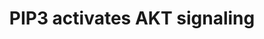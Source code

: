 ---
annotations:
- id: PW:0000003
  parent: signaling pathway
  type: Pathway Ontology
  value: signaling pathway
- id: PW:0001193
  parent: signaling pathway
  type: Pathway Ontology
  value: kinase mediated signaling pathway
authors:
- ReactomeTeam
- Anwesha
- Ryanmiller
description: Signaling by AKT is one of the key outcomes of receptor tyrosine kinase
  (RTK) activation. AKT is activated by the cellular second messenger PIP3, a phospholipid
  that is generated by PI3K. In ustimulated cells, PI3K class IA enzymes reside in
  the cytosol as inactive heterodimers composed of p85 regulatory subunit and p110
  catalytic subunit. In this complex, p85 stabilizes p110 while inhibiting its catalytic
  activity. Upon binding of extracellular ligands to RTKs, receptors dimerize and
  undergo autophosphorylation. The regulatory subunit of PI3K, p85, is recruited to
  phosphorylated cytosolic RTK domains either directly or indirectly, through adaptor
  proteins, leading to a conformational change in the PI3K IA heterodimer that relieves
  inhibition of the p110 catalytic subunit. Activated PI3K IA phosphorylates PIP2,
  converting it to PIP3; this reaction is negatively regulated by PTEN phosphatase.
  PIP3 recruits AKT to the plasma membrane, allowing TORC2 to phosphorylate a conserved
  serine residue of AKT. Phosphorylation of this serine induces a conformation change
  in AKT, exposing a conserved threonine residue that is then phosphorylated by PDPK1
  (PDK1). Phosphorylation of both the threonine and the serine residue is required
  to fully activate AKT. The active AKT then dissociates from PIP3 and phosphorylates
  a number of cytosolic and nuclear proteins that play important roles in cell survival
  and metabolism. For a recent review of AKT signaling, please refer to Manning and
  Cantley, 2007.   View original pathway at [http://www.reactome.org/PathwayBrowser/#DIAGRAM=1257604
  Reactome].
last-edited: 2021-01-25
organisms:
- Homo sapiens
redirect_from:
- /index.php/Pathway:WP2653
- /instance/WP2653
revision: null
schema-jsonld:
- '@context': https://schema.org/
  '@id': https://wikipathways.github.io/pathways/WP2653.html
  '@type': Dataset
  creator:
    '@type': Organization
    name: WikiPathways
  description: Signaling by AKT is one of the key outcomes of receptor tyrosine kinase
    (RTK) activation. AKT is activated by the cellular second messenger PIP3, a phospholipid
    that is generated by PI3K. In ustimulated cells, PI3K class IA enzymes reside
    in the cytosol as inactive heterodimers composed of p85 regulatory subunit and
    p110 catalytic subunit. In this complex, p85 stabilizes p110 while inhibiting
    its catalytic activity. Upon binding of extracellular ligands to RTKs, receptors
    dimerize and undergo autophosphorylation. The regulatory subunit of PI3K, p85,
    is recruited to phosphorylated cytosolic RTK domains either directly or indirectly,
    through adaptor proteins, leading to a conformational change in the PI3K IA heterodimer
    that relieves inhibition of the p110 catalytic subunit. Activated PI3K IA phosphorylates
    PIP2, converting it to PIP3; this reaction is negatively regulated by PTEN phosphatase.
    PIP3 recruits AKT to the plasma membrane, allowing TORC2 to phosphorylate a conserved
    serine residue of AKT. Phosphorylation of this serine induces a conformation change
    in AKT, exposing a conserved threonine residue that is then phosphorylated by
    PDPK1 (PDK1). Phosphorylation of both the threonine and the serine residue is
    required to fully activate AKT. The active AKT then dissociates from PIP3 and
    phosphorylates a number of cytosolic and nuclear proteins that play important
    roles in cell survival and metabolism. For a recent review of AKT signaling, please
    refer to Manning and Cantley, 2007.   View original pathway at [http://www.reactome.org/PathwayBrowser/#DIAGRAM=1257604
    Reactome].
  keywords:
  - '2xHC-INS(25-54) '
  - '4xHC-INS(90-110) '
  - ADP
  - AKT
  - 'AKT '
  - AKT inhibitors
  - AKT inhibitors:AKT
  - AKT/AKT1 E17K mutant
  - AKT1
  - 'AKT1 '
  - AKT1 E17K
  - 'AKT1 E17K '
  - AKT1S1
  - 'AKT2 '
  - 'AKT3 '
  - AKT:PIP3
  - AKT:PIP3:THEM4/TRIB3
  - 'AREG(101-187) '
  - ATP
  - Activated
  - 'Activated FGFR2b homodimer bound to FGF '
  - 'Activated FGFR2c homodimer bound to FGF '
  - Activator:PI3K
  - 'Activator:PI3K '
  - 'Autophosphorylated FLT3 '
  - BAD
  - 'BEZ235 '
  - 'BTC(32-111) '
  - CASP9(1-416)
  - CD28 family
  - 'CD80 '
  - 'CD86 '
  - 'CDKN1A '
  - CDKN1A,CDKN1B
  - 'CDKN1B '
  - CHUK
  - CREB1
  - Cell Receptor (BCR)
  - Costimulation by the
  - Degradation
  - E17K
  - E17K mutant:PIP2
  - 'EGF '
  - 'EGF-like ligands '
  - 'EPGN(23-154) '
  - 'ER alpha36 '
  - 'ER alpha46 '
  - ERBB2 becomes activated by forming a heterodimer with another ligand-activated
    EGFR family member, either EGFR, ERBB3 or ERBB4, which is accompanied by dissociation
    of chaperoning proteins HSP90 and CDC37 (Citri et al. 2004), as well as ERBB2IP
    (Borg et al. 2000) from ERBB2. ERBB2 heterodimers function to promote cell proliferation,
    cell survival and differentiation, depending on the cellular context. ERBB2 can
    also be activated by homodimerization when it is overexpressed, in cancer for
    example. <br><br>
  - 'EREG(60-108) '
  - 'ESR1 '
  - 'ESR2 '
  - 'ESTG '
  - Expression and
  - Extra-nuclear
  - 'FGF1 '
  - 'FGF10 '
  - 'FGF16 '
  - 'FGF17-1 '
  - 'FGF18 '
  - 'FGF19 '
  - 'FGF2(10-155) '
  - 'FGF20 '
  - 'FGF22 '
  - 'FGF23(25-251) '
  - 'FGF3 '
  - 'FGF4 '
  - 'FGF5-1 '
  - 'FGF6 '
  - 'FGF8-1 '
  - 'FGF9 '
  - 'FLT3LG '
  - 'FOXO1 '
  - FOXO1,FOXO3,FOXO4,(FOXO6)
  - 'FOXO3 '
  - 'FOXO4 '
  - 'FOXO6 '
  - 'FYN '
  - G1/S transition
  - 'GAB1 '
  - 'GRB2-1 '
  - GSK3
  - 'GSK3A '
  - 'GSK3B '
  - 'GTP '
  - 'GalNAc-T178-FGF23(25-251) '
  - H2O
  - 'HBEGF(63-148) '
  - 'HGF(32-494) '
  - 'HGF(495-728) '
  - 'HS '
  - IER3
  - 'IER3 '
  - 'IL1RAP-1 '
  - 'IL1RL1 '
  - 'IL33 '
  - IL33:IL1RL1:IL1RAP-1:MYD88 dimer:IRAK1,IRAK4,TRAF6
  - 'INSR(28-758) '
  - 'IRAK1 '
  - 'IRAK4 '
  - In cells expressing ERBB2 and ERBB3, ERBB3 activated by neuregulin NRG1 or NRG2
    binding (Tzahar et al. 1994) forms a heterodimer with ERBB2 (Pinkas-Kramarski
    et al. 1996, Citri et al. 2004). ERBB3 is the only EGFR family member with no
    kinase activity, and can only function in heterodimers, with ERBB2 being its preferred
    heterodimerization partner. After heterodimerization, ERBB2 phosphorylates ten
    tyrosine residues in the C-tail of ERBB3, Y1054, Y1197, Y1199, Y1222, Y1224, Y1260,
    Y1262, Y1276, Y1289 and Y1328 (Prigent et al. 1994, Pinkas-Kramarski et al. 1996,
    Vijapurkar et al. 2003, Li et al. 2007) that subsequently serve as docking sites
    for downstream signaling molecules, resulting in activation of PI3K-induced AKT
    signaling and RAF/MAP kinase cascade. Signaling by ERBB3 is downregulated by the
    action of RNF41 ubiquitin ligase, also known as NRDP1. <br><br>
  - In cells expressing ERBB2 and ERBB4, ligand stimulated ERBB4 can either homodimerize
    or form heterodimers with ERBB2 (Li et al. 2007), resulting in trans-autophosphorylation
    of ERBB2 and ERBB4 on C-tail tyrosine residues that will subsequently serve as
    docking sites for downstream signaling molecules, leading to activation of RAF/MAP
    kinase cascade and, in the case of ERBB4 CYT1 isoforms, PI3K-induced AKT signaling
    (Hazan et al. 1990, Cohen et al. 1996, Li et al. 2007, Kaushansky et al. 2008).
    Signaling by ERBB4 is downregulated by the action of WWP1 and ITCH ubiquitin ligases,
    and is shown under Signaling by ERBB4.
  - In cells expressing both ERBB2 and EGFR, EGF stimulation of EGFR leads to formation
    of both ERBB2:EGFR heterodimers (Wada et al. 1990, Karunagaran et al. 1996) and
    EGFR homodimers. Heterodimers of ERBB2 and EGFR trans-autophosphorylate on twelve
    tyrosine residues, six in the C-tail of EGFR and six in the C-tail of ERBB2 -
    Y1023, Y1139, Y1196, Y1221, Y1222 and Y1248 (Margolis et al. 1989, Hazan et al.
    1990,Walton et  al. 1990, Helin et al. 1991, Ricci et al. 1995, Pinkas-Kramarski
    1996). Phosphorylated tyrosine residues in the C-tail of EGFR and ERBB2 serve
    as docking sites for downstream signaling molecules. Three key signaling pathways
    activated by ERBB2:EGFR heterodimers are RAF/MAP kinase cascade, PI3K-induced
    AKT signaling, and signaling by phospholipase C gamma (PLCG1). Downregulation
    of EGFR signaling is mediated by ubiquitin ligase CBL, and is shown under Signaling
    by EGFR.<br><br>
  - Intrinsic Pathway
  - 'KITLG-1(26-190) '
  - 'KL-1 '
  - 'KL-2 '
  - 'KLB '
  - 'LCK '
  - 'MAPKAP1 '
  - MDM2
  - 'MK2206 '
  - MKRN1
  - 'MLST8 '
  - 'MTOR '
  - MTOR signalling
  - 'MYD88 '
  - Metabolism of nitric
  - Mitotic G1 phase and
  - 'Mn2+ '
  - 'MyrG-p-Y419-SRC '
  - NR4A1
  - 'NRG1 '
  - 'NRG2 '
  - 'Neuregulins '
  - 'PDGFA-1 '
  - 'PDGFA-2 '
  - 'PDGFB (82-190) '
  - 'PDGFB(82-241) '
  - PDPK1
  - 'PDPK1 '
  - PDPK1:PIP2
  - PDPK1:PIP3
  - PDPK1:p-S473-AKT1
  - PHLPP (Mn2+
  - 'PHLPP1 '
  - 'PHLPP2 '
  - PI(3,4,5)P3
  - 'PI(3,4,5)P3 '
  - PI(4,5)P2
  - 'PI(4,5)P2 '
  - PI3K
  - PI3K Inhibitors:PI3K
  - PI3K alpha
  - PI3K inhibitors
  - 'PI3K mutants '
  - PI4P
  - PI5P
  - 'PIK3CA '
  - 'PIK3CB '
  - 'PIK3CD '
  - 'PIK3R1 '
  - 'PIK3R2 '
  - 'PIK3R3 '
  - PIP4K2 dimers
  - 'PIP4K2A '
  - 'PIP4K2B '
  - 'PIP4K2C '
  - 'PIP5K1A '
  - PIP5K1A-C
  - 'PIP5K1B '
  - 'PIP5K1C '
  - PP2A
  - PP2A-A:PP2A-C
  - PP2A-B56-beta,gamma
  - PP2A-B56-beta,gamma:IER3:p-T,Y-MAPK dimers
  - 'PPP2CA '
  - 'PPP2CB '
  - 'PPP2R1A '
  - 'PPP2R1B '
  - 'PPP2R5A '
  - 'PPP2R5B '
  - 'PPP2R5C '
  - 'PPP2R5D '
  - 'PPP2R5E '
  - 'PRR5 '
  - PTEN
  - PTEN Regulation
  - Pi
  - 'RAC1 '
  - RAC1:GTP,RAC2:GTP,RHOG:GTP
  - RAC1:GTP,RAC2:GTP,RHOG:GTP:PI3K alpha
  - 'RAC2 '
  - RAF/MAP kinase
  - 'RHOG '
  - 'RICTOR '
  - RPS6KB2
  - Regulation of TP53
  - SRC,LCK,EGFR,INSR
  - 'STRN '
  - Signaling by EGFR
  - Signaling by ERBB2
  - Signaling by ERBB4
  - Signaling by FGFR
  - Signaling by MET
  - Signaling by NTRKs
  - Signaling by PDGF
  - Signaling by SCF-KIT
  - Signaling by the B
  - TCR signaling
  - 'TGFA(24-98) '
  - 'THEM4 '
  - THEM4/TRIB3
  - TORC2 complex
  - 'TRAF6 '
  - 'TRIB3 '
  - TSC2
  - 'VAV1 '
  - activation and
  - cascade
  - cofactor)
  - estrogen signaling
  - for Apoptosis
  - mutant:PIP2
  - mutants,Activator:PI3K
  - 'oxide: NOS3'
  - 'p-10Y-ERBB3-1 '
  - 'p-11Y-PDGFRA '
  - 'p-12Y-PDGFRB '
  - 'p-4Y-PIK3AP1 '
  - 'p-5Y-FGFR4 '
  - 'p-5Y-GAB1 '
  - 'p-6Y,Y1112-ERBB2 '
  - 'p-6Y-CD19 '
  - 'p-6Y-EGFR '
  - 'p-6Y-ERBB2 '
  - 'p-6Y-FGFR3b '
  - 'p-6Y-FGFR3c '
  - 'p-6Y-FRS2 '
  - 'p-6Y-INSR(763-1382) '
  - 'p-7Y,Y1112-ERBB2 '
  - 'p-7Y-ERBB2 '
  - 'p-7Y-KIT '
  - 'p-8Y-FGFR1b '
  - 'p-8Y-FGFR1c '
  - p-S-AKT:PDPK1:PIP3
  - p-S-AKT:PIP3
  - p-S109-MKRN1
  - p-S133-CREB1
  - p-S15,S356-RPS6KB2
  - p-S166,S188-MDM2
  - p-S183,T246-AKT1S1
  - p-S196-CASP9(1-416)
  - 'p-S21-GSK3A '
  - 'p-S337-PPP2R5C '
  - p-S351-NR4A1
  - 'p-S368-PPP2R5B '
  - p-S368-PPP2R5B,p-S337-PPP2R5C
  - 'p-S472-AKT3 '
  - 'p-S473-AKT1 '
  - p-S473-AKT1 E17K
  - 'p-S473-AKT1 E17K '
  - 'p-S474-AKT2 '
  - 'p-S9-GSK3B '
  - p-S9/21-GSK3
  - p-S939,T1462-TSC2
  - p-S99-BAD
  - p-T,Y MAPK dimers
  - p-T,p-S-AKT
  - p-T-AKT
  - p-T-CDKN1A/B
  - 'p-T145-CDKN1A '
  - 'p-T157-CDKN1B '
  - 'p-T185,Y187-MAPK1 '
  - 'p-T202,Y204-MAPK3 '
  - p-T23-CHUK
  - 'p-T24,S256,S319-FOXO1 '
  - p-T24,S256,S319-FOXO1,p-T32,S253,S315-FOXO3,p-T32,S197,S262-FOXO4,(p-T26,S184-FOXO6)
  - 'p-T26,S184-FOXO6 '
  - 'p-T305,S472-AKT3 '
  - 'p-T305-AKT3 '
  - p-T308,S473-AKT1
  - 'p-T308,S473-AKT1 '
  - 'p-T308-AKT1 '
  - 'p-T309,S474-AKT2 '
  - 'p-T309-AKT2 '
  - 'p-T32,S197,S262-FOXO4 '
  - 'p-T32,S253,S315-FOXO3 '
  - 'p-Y,Y877-ERBB2 '
  - 'p-Y-ERBB2 '
  - 'p-Y-GAB2 '
  - 'p-Y-IRS1 '
  - 'p-Y-IRS2 '
  - 'p-Y1046,Y1178,Y1232-ERBB4 JM-B CYT-1 isoform '
  - 'p-Y1056,Y1188,Y1242-ERBB4 JM-A CYT-1 isoform '
  - 'p-Y1234,Y1235,Y1349,Y1356-MET '
  - 'p-Y180-ICOS '
  - 'p-Y191-CD28 '
  - p-Y307-PP2A
  - 'p-Y307-PPP2CA '
  - 'p-Y307-PPP2CB '
  - 'p-Y394-LCK '
  - 'p-Y419-SRC-1 '
  - 'p-Y546,Y584-PTPN11 '
  - 'p-Y63,Y79,Y110-TRAT1 '
  - regulation
  license: CC0
  name: PIP3 activates AKT signaling
seo: CreativeWork
title: PIP3 activates AKT signaling
wpid: WP2653
---